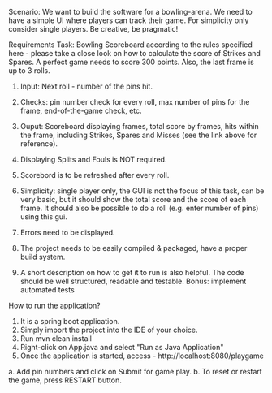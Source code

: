 Scenario: We want to build the software for a bowling-arena. We need to have a simple UI where players can track their game. For simplicity only consider single players. Be creative, be pragmatic!

Requirements Task: Bowling Scoreboard according to the rules specified here - 
please take a close look on how to calculate the score of Strikes and Spares. A perfect game needs to score 300 points. 
Also, the last frame is up to 3 rolls. 
1. Input: Next roll - number of the pins hit. 
2. Checks: pin number check for every roll, max number of pins for the frame, end-of-the-game check, etc. 
3. Ouput: Scoreboard displaying frames, total score by frames, hits within the frame, including Strikes, Spares and Misses 
(see the link above for reference). 
4. Displaying Splits and Fouls is NOT required. 
5. Scorebord is to be refreshed after every roll. 

6. Simplicity: single player only, the GUI is not the focus of this task, can be very basic, 
but it should show the total score and the score of each frame.
It should also be possible to do a roll (e.g. enter number of pins) using this gui. 
7. Errors need to be displayed. 

8. The project needs to be easily compiled & packaged, have a proper build system. 

9. A short description on how to get it to run is also helpful. 
The code should be well structured, readable and testable. Bonus: implement automated tests

How to run the application?

1. It is a spring boot application.
2. Simply import the project into the IDE of your choice.
3. Run mvn clean install
4. Right-click on App.java and select "Run as Java Application"
5. Once the application is started, access - http://localhost:8080/playgame 

  a. Add pin numbers and click on Submit for game play. 
  b. To reset or restart the game, press RESTART button.
